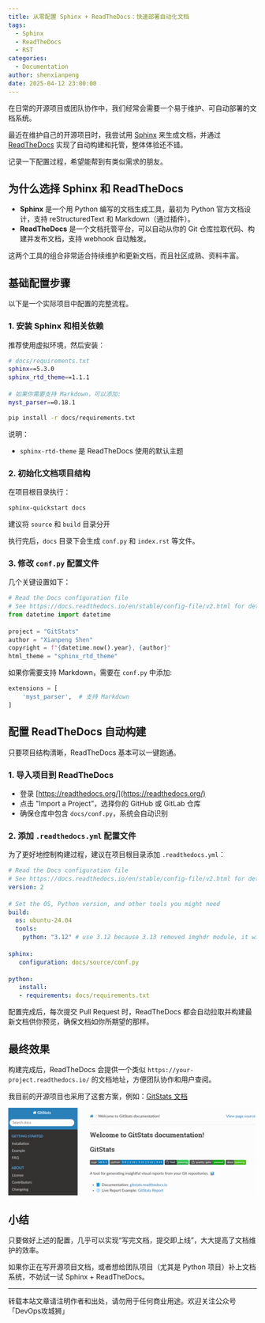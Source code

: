 ```yaml
---
title: 从零配置 Sphinx + ReadTheDocs：快速部署自动化文档
tags:
  - Sphinx
  - ReadTheDocs
  - RST
categories:
  - Documentation
author: shenxianpeng
date: 2025-04-12 23:00:00
---
```


在日常的开源项目或团队协作中，我们经常会需要一个易于维护、可自动部署的文档系统。

最近在维护自己的开源项目时，我尝试用 [Sphinx](https://www.sphinx-doc.org/) 来生成文档，并通过 [ReadTheDocs](https://readthedocs.org/) 实现了自动构建和托管，整体体验还不错。

记录一下配置过程，希望能帮到有类似需求的朋友。

## 为什么选择 Sphinx 和 ReadTheDocs

- **Sphinx** 是一个用 Python 编写的文档生成工具，最初为 Python 官方文档设计，支持 reStructuredText 和 Markdown（通过插件）。
- **ReadTheDocs** 是一个文档托管平台，可以自动从你的 Git 仓库拉取代码、构建并发布文档，支持 webhook 自动触发。

这两个工具的组合非常适合持续维护和更新文档，而且社区成熟、资料丰富。

<!-- more -->

## 基础配置步骤

以下是一个实际项目中配置的完整流程。

### 1. 安装 Sphinx 和相关依赖

推荐使用虚拟环境，然后安装：

```bash
# docs/requirements.txt
sphinx==5.3.0
sphinx_rtd_theme==1.1.1

# 如果你需要支持 Markdown，可以添加:
myst_parser==0.18.1
```

```bash
pip install -r docs/requirements.txt
```

说明：

- `sphinx-rtd-theme` 是 ReadTheDocs 使用的默认主题

### 2. 初始化文档项目结构

在项目根目录执行：

```bash
sphinx-quickstart docs
```

建议将 `source` 和 `build` 目录分开

执行完后，`docs` 目录下会生成 `conf.py` 和 `index.rst` 等文件。

### 3. 修改 `conf.py` 配置文件

几个关键设置如下：

```python
# Read the Docs configuration file
# See https://docs.readthedocs.io/en/stable/config-file/v2.html for details
from datetime import datetime

project = "GitStats"
author = "Xianpeng Shen"
copyright = f"{datetime.now().year}, {author}"
html_theme = "sphinx_rtd_theme"
```

如果你需要支持 Markdown，需要在 `conf.py` 中添加:

```python
extensions = [
    'myst_parser',  # 支持 Markdown
]
```

## 配置 ReadTheDocs 自动构建

只要项目结构清晰，ReadTheDocs 基本可以一键跑通。

### 1. 导入项目到 ReadTheDocs

- 登录 [https://readthedocs.org/](https://readthedocs.org/)
- 点击 "Import a Project"，选择你的 GitHub 或 GitLab 仓库
- 确保仓库中包含 `docs/conf.py`，系统会自动识别

### 2. 添加 `.readthedocs.yml` 配置文件

为了更好地控制构建过程，建议在项目根目录添加 `.readthedocs.yml`：

```yaml
# Read the Docs configuration file
# See https://docs.readthedocs.io/en/stable/config-file/v2.html for details
version: 2

# Set the OS, Python version, and other tools you might need
build:
  os: ubuntu-24.04
  tools:
    python: "3.12" # use 3.12 because 3.13 removed imghdr module, it will cause error

sphinx:
   configuration: docs/source/conf.py

python:
   install:
   - requirements: docs/requirements.txt
```

配置完成后，每次提交 Pull Request 时，ReadTheDocs 都会自动拉取并构建最新文档供你预览，确保文档如你所期望的那样。

## 最终效果

构建完成后，ReadTheDocs 会提供一个类似 `https://your-project.readthedocs.io/` 的文档地址，方便团队协作和用户查阅。

我目前的开源项目也采用了这套方案，例如：[GitStats 文档](https://gitstats.readthedocs.io/en/latest/)

![GitStats 文档](sphinx-readthedoc/example.png)

## 小结

只要做好上述的配置，几乎可以实现“写完文档，提交即上线”，大大提高了文档维护的效率。

如果你正在写开源项目文档，或者想给团队项目（尤其是 Python 项目）补上文档系统，不妨试一试 Sphinx + ReadTheDocs。

---

转载本站文章请注明作者和出处，请勿用于任何商业用途。欢迎关注公众号「DevOps攻城狮」
